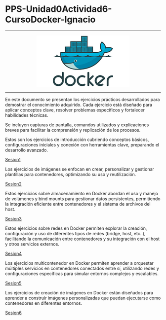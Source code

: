 # PPS-Unidad0Actividad6-CursoDocker-Ignacio
----
<div align="center">
  <img src="imagenes/Presentacion.png" alt="imagen"/>
</div>

----

En este documento se presentan los ejercicios prácticos desarrollados para demostrar el conocimiento adquirido. Cada ejercicio está diseñado para aplicar conceptos clave, resolver problemas específicos y fortalecer habilidades técnicas.

Se incluyen capturas de pantalla, comandos utilizados y explicaciones breves para facilitar la comprensión y replicación de los procesos.

Estos son los ejercicios de introducción cubriendo conceptos básicos, configuraciones iniciales y conexión con herramientas clave, preparando el desarrollo avanzado.

[Sesion1](Introduccion.md)

Los ejercicios de imágenes se enfocan en crear, personalizar y gestionar plantillas para contenedores, optimizando su uso y reutilización.

[Sesion2](Ejercicio2.md)

Estos ejercicios sobre almacenamiento en Docker abordan el uso y manejo de volúmenes y bind mounts para gestionar datos persistentes, permitiendo la integración eficiente entre contenedores y el sistema de archivos del host.

[Sesion3](Ejercicio3.md)

Estos ejercicios sobre redes en Docker permiten explorar la creación, configuración y uso de diferentes tipos de redes (bridge, host, etc..), facilitando la comunicación entre contenedores y su integración con el host y otros servicios externos.

[Sesion4](Ejercicio4.md)

Los ejercicios multicontenedor en Docker permiten aprender a orquestar múltiples servicios en contenedores conectados entre sí, utilizando redes y configuraciones específicas para simular entornos complejos y escalables.

[Sesion5](Ejercicio5.md)

Los ejercicios de creación de imágenes en Docker están diseñados para aprender a construir imágenes personalizadas que puedan ejecutarse como contenedores en diferentes entornos.

[Sesion6](Ejercicio6.md)
